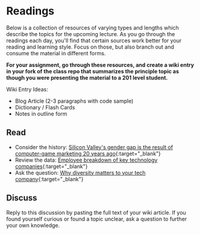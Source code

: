 # Readings

Below is a collection of resources of varying types and lengths which describe the topics for the upcoming lecture.  As you go through the readings each day, you'll find that certain sources work better for your reading and learning style. Focus on those, but also branch out and consume the material in different forms.

**For your assignment, go through these resources, and create a wiki entry in your fork of the class repo that summarizes the principle topic as though you were presenting the material to a 201 level student.**

Wiki Entry Ideas:
* Blog Article (2-3 paragraphs with code sample)
* Dictionary / Flash Cards
* Notes in outline form

## Read
- Consider the history: [Silicon Valley's gender gap is the result of computer-game marketing 20 years ago](https://qz.com/911737/silicon-valleys-gender-gap-is-the-result-of-computer-game-marketing-20-years-ago/){:target="_blank"}
- Review the data: [Employee breakdown of key technology companies](https://informationisbeautiful.net/visualizations/diversity-in-tech/){:target="_blank"}
- Ask the question: [Why diversity matters to your tech company](https://www.usatoday.com/story/tech/columnist/2015/07/21/why-diversity-matters-your-tech-company/30419871/){:target="_blank"}

## Discuss

Reply to this discussion by pasting the full text of your wiki article. If you found yourself curious or found a topic unclear, ask a question to further your own knowledge.